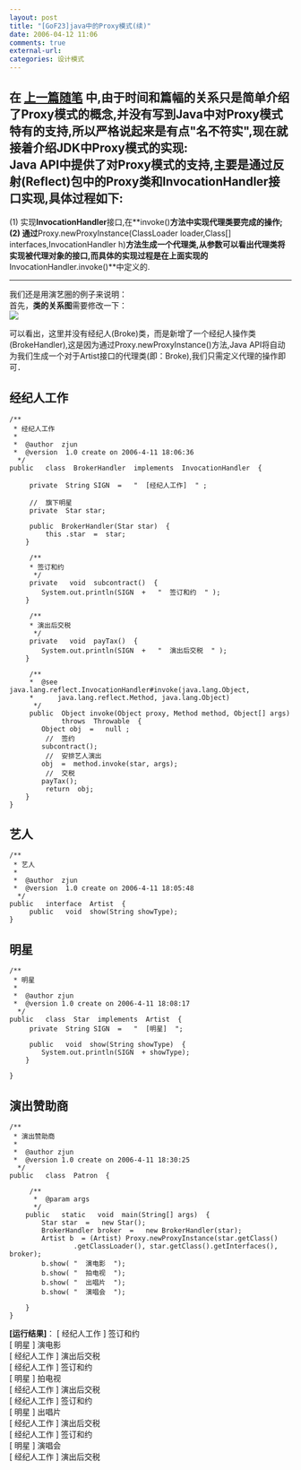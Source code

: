 ```yaml
---
layout: post
title: "[GoF23]java中的Proxy模式(续)"
date: 2006-04-12 11:06
comments: true
external-url: 
categories: 设计模式
---
```


在 [上一篇随笔](http://zjun.github.io/2006/03/21/proxy-pattern-in-java/) 中,由于时间和篇幅的关系只是简单介绍了Proxy模式的概念,并没有写到Java中对Proxy模式特有的支持,所以严格说起来是有点"名不符实",现在就接着介绍JDK中Proxy模式的实现:  
Java API中提供了对Proxy模式的支持,主要是通过反射(Reflect)包中的**Proxy**类和**InvocationHandler**接口实现,具体过程如下:  
----------
   
<!-- more -->

(1) 实现**InvocationHandler**接口,在**invoke()**方法中实现代理类要完成的操作;  
(2) 通过**Proxy.newProxyInstance(ClassLoader loader,Class[]
interfaces,InvocationHandler h)**方法生成一个代理类,从参数可以看出代理类将实现被代理对象的接口,而具体的实现过程是在上面实现的**InvocationHandler.invoke()**中定义的.

----------

我们还是用演艺圈的例子来说明：  
首先，**类的关系图**需要修改一下：  
![](http://www.blogjava.net/images/blogjava_net/zjun/8140/r_proxy2.gif)

可以看出，这里并没有经纪人(Broke)类，而是新增了一个经纪人操作类(BrokeHandler),这是因为通过Proxy.newProxyInstance()方法,Java API将自动为我们生成一个对于Artist接口的代理类(即：Broke),我们只需定义代理的操作即可．  

## 经纪人工作 ##
	/**
	 * 经纪人工作
	 * 
	 *  @author  zjun
	 *  @version  1.0 create on 2006-4-11 18:06:36
	  */
	public   class  BrokerHandler  implements  InvocationHandler  {
	
	     private  String SIGN  =   "  [经纪人工作]  " ;
	
	     //  旗下明星
	     private  Star star;
	
	     public  BrokerHandler(Star star)  {
	         this .star  =  star;
	    }
	
	     /**
	     * 签订和约
	      */
	     private   void  subcontract()  {
	        System.out.println(SIGN  +   "  签订和约  " );
	    }
	
	     /**
	     * 演出后交税
	      */
	     private   void  payTax()  {
	        System.out.println(SIGN  +   "  演出后交税  " );
	    }
	
	     /**
	     *  @see  java.lang.reflect.InvocationHandler#invoke(java.lang.Object,
	     *      java.lang.reflect.Method, java.lang.Object)
	      */
	     public  Object invoke(Object proxy, Method method, Object[] args)
	             throws  Throwable  {
	        Object obj  =   null ;
	         //  签约
	        subcontract();
	         //  安排艺人演出
	        obj  =  method.invoke(star, args);
	         //  交税
	        payTax();
	         return  obj;
	    }
	}

## 艺人 ##
	/**
	 * 艺人
	 * 
	 *  @author  zjun
	 *  @version  1.0 create on 2006-4-11 18:05:48
	  */
	public   interface  Artist  {
	     public   void  show(String showType);
	}

## 明星 ##
	/** 
	 * 明星
	 * 
	 *  @author zjun
	 *  @version 1.0 create on 2006-4-11 18:08:17
	  */
	public   class  Star  implements  Artist  {
	     private  String SIGN  =   "  [明星]  ";
	
	     public   void  show(String showType)  {
	        System.out.println(SIGN  + showType);
	    }
	
	}

## 演出赞助商 ##
	/**
	 * 演出赞助商
	 * 
	 *  @author zjun
	 *  @version 1.0 create on 2006-4-11 18:30:25
	  */
	public   class  Patron  {
	
	     /** 
	      *  @param args
	      */
	    public   static   void  main(String[] args)  {
	        Star star  =   new Star();
	        BrokerHandler broker  =   new BrokerHandler(star);
	        Artist b  = (Artist) Proxy.newProxyInstance(star.getClass()
	                .getClassLoader(), star.getClass().getInterfaces(), broker);
	        b.show( "  演电影  ");
	        b.show( "  拍电视  ");
	        b.show( "  出唱片  ");
	        b.show( "  演唱会  ");
	
	    }
	}

**[运行结果]**：
	  [ 经纪人工作 ]  签订和约   
	  [ 明星 ]  演电影   
	  [ 经纪人工作 ]  演出后交税   
	  [ 经纪人工作 ]  签订和约   
	  [ 明星 ]  拍电视   
	  [ 经纪人工作 ]  演出后交税   
	  [ 经纪人工作 ]  签订和约   
	  [ 明星 ]  出唱片   
	  [ 经纪人工作 ]  演出后交税   
	  [ 经纪人工作 ]  签订和约   
	  [ 明星 ]  演唱会   
	  [ 经纪人工作 ]   演出后交税   

